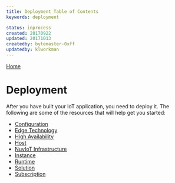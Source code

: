 ```yaml
---
title: Deployment Table of Contents
keywords: deployment

status: inprocess
created: 20170922
updated: 20171013
createdby: bytemaster-0xff
updatedby: klworkman
---
```

[Home](../Index.md)

# Deployment

After you have built your IoT application, you need to deploy it.  The following are some of the resources that will help
get you started:

* [Configuration](Configuration.md)
* [Edge Technology](EdgeTechnology.md)
* [High Availability](HighAvailability.md)
* [Host](Host.md)
* [NuvIoT Infrastructure](NuvIoTInfrastructure.md)
* [Instance](Instance.md)
* [Runtime](Runtime.md)
* [Solution](Solution.md)
* [Subscription](Subscriptions.md)
